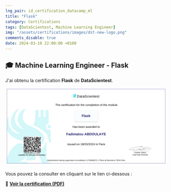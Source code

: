 ```yaml
---
lng_pair: id_certification_datacamp_ml
title: "Flask"
category: Certifications
tags: [DataScientest, Machine Learning Engineer]
img: "/assets/certifications/images/dst-new-logo.png"
comments_disable: true
date: 2024-03-18 22:00:00 +0100
---
```


## 🎓 Machine Learning Engineer - Flask

J'ai obtenu la certification **Flask** de **DataScientest**.

![Aperçu de la certification](/assets/certifications/images/MLOps-Flask.jpg)  

Vous pouvez la consulter en cliquant sur le lien ci-dessous :

📜 **[Voir la certification (PDF)](/assets/certifications/mlops/MLOps-Flask.pdf)** 
